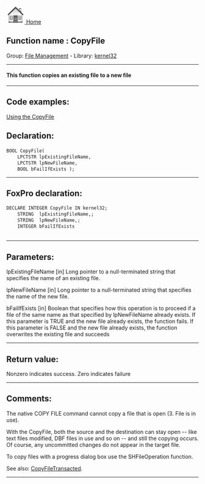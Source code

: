 [<img src="../../images/home.png"> Home ](https://github.com/VFPX/Win32API)  

## Function name : CopyFile
Group: [File Management](../../functions_group.md#File_Management)  -  Library: [kernel32](../../Libraries.md#kernel32)  
***  


#### This function copies an existing file to a new file
***  


## Code examples:
[Using the CopyFile](../../samples/sample_009.md)  

## Declaration:
```foxpro  
BOOL CopyFile(
	LPCTSTR lpExistingFileName,
	LPCTSTR lpNewFileName,
	BOOL bFailIfExists );  
```  
***  


## FoxPro declaration:
```foxpro  
DECLARE INTEGER CopyFile IN kernel32;
	STRING  lpExistingFileName,;
	STRING  lpNewFileName,;
	INTEGER bFailIfExists
  
```  
***  


## Parameters:
lpExistingFileName 
[in] Long pointer to a null-terminated string that specifies the name of an existing file. 

lpNewFileName 
[in] Long pointer to a null-terminated string that specifies the name of the new file. 

bFailIfExists 
[in] Boolean that specifies how this operation is to proceed if a file of the same name as that specified by lpNewFileName already exists. If this parameter is TRUE and the new file already exists, the function fails. If this parameter is FALSE and the new file already exists, the function overwrites the existing file and succeeds  
***  


## Return value:
Nonzero indicates success. Zero indicates failure  
***  


## Comments:
The native COPY FILE command cannot copy a file that is open (3. File is in use).   
  
With the CopyFile, both the source and the destination can stay open -- like text files modified, DBF files in use and so on -- and still the copying occurs. Of course, any uncommitted changes do not appear in the target file.  
  
To copy files with a progress dialog box use the SHFileOperation function.   
  
See also: [CopyFileTransacted](../kernel32/CopyFileTransacted.md).  
  
***  

